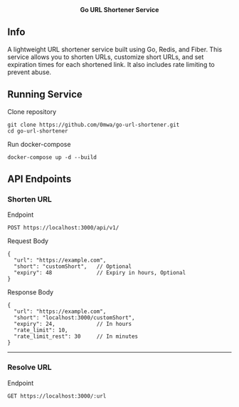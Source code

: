 <div align="center">
    <b>Go URL Shortener Service</b>
</div>

## Info

<div>
    <p>A lightweight URL shortener service built using Go, Redis, and Fiber. This service allows you to shorten URLs, customize short URLs, and set expiration times for each shortened link. It also includes rate limiting to prevent abuse.</p>
</div>

## Running Service 

Clone repository
```shell
git clone https://github.com/0mwa/go-url-shortener.git
cd go-url-shortener
```
Run docker-compose
```shell
docker-compose up -d --build
```

## API Endpoints

### Shorten URL

Endpoint
```
POST https://localhost:3000/api/v1/
```

Request Body
```
{
  "url": "https://example.com",
  "short": "customShort",   // Optional
  "expiry": 48              // Expiry in hours, Optional
}
```

Response Body
```
{
  "url": "https://example.com",
  "short": "localhost:3000/customShort",
  "expiry": 24,             // In hours
  "rate_limit": 10,
  "rate_limit_rest": 30     // In minutes
}
```

---

### Resolve URL

Endpoint
```
GET https://localhost:3000/:url
```



